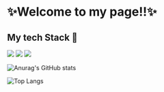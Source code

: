 # ✨Welcome to my page!!✨
## My tech Stack 📕
<img src="https://img.shields.io/badge/Java-007396?style=plastic&logo=Java&logoColor=white"/>
<img src="https://img.shields.io/badge/Spring Boot-6DB33F?style=plastic&logo=Spring Boot&logoColor=white"/>
<img src="https://img.shields.io/badge/MySQL-4479A1?style=plastic&logo=MySQL&logoColor=white"/>

![Anurag's GitHub stats](https://github-readme-stats.vercel.app/api?username=hyeon330&show_icons=true&theme=tokyonight)

![Top Langs](https://github-readme-stats.vercel.app/api/top-langs/?username=hyeon330&layout=compact&theme=tokyonight)
  
  


<!--
**Hyeon330/hyeon330** is a ✨ _special_ ✨ repository because its `README.md` (this file) appears on your GitHub profile.

Here are some ideas to get you started:

- 🔭 I’m currently working on ...
- 🌱 I’m currently learning ...
- 👯 I’m looking to collaborate on ...
- 🤔 I’m looking for help with ...
- 💬 Ask me about ...
- 📫 How to reach me: ...
- 😄 Pronouns: ...
- ⚡ Fun fact: ...
-->
